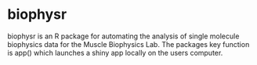 # biophysr
biophysr is an R package for automating the analysis of single molecule biophysics data for the Muscle Biophysics Lab. The packages key function is app() which launches a shiny app locally on the users computer. 
